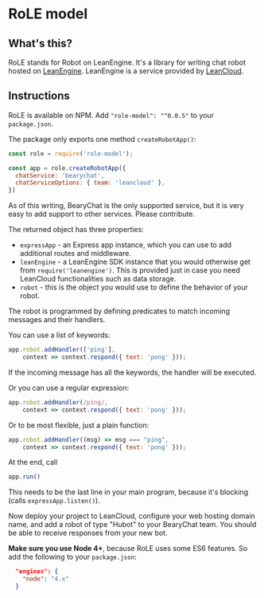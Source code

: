 # RoLE model

## What's this?

RoLE stands for Robot on LeanEngine. It's a library for writing chat
robot hosted on
[LeanEngine](https://leancloud.cn/docs/leanengine_overview.html).
LeanEngine is a service provided by [LeanCloud](https://leancloud.cn).

## Instructions

RoLE is available on NPM. Add `"role-model": "^0.0.5"` to your `package.json`.

The package only exports one method `createRobotApp()`:
~~~javascript
const role = require('role-model');

const app = role.createRobotApp({
  chatService: 'bearychat',
  chatServiceOptions: { team: 'leancloud' },
})
~~~

As of this writing, BearyChat is the only supported service, but it is
very easy to add support to other services. Please contribute.

The returned object has three properties:
* `expressApp` - an Express app instance, which you can use to add
  additional routes and middleware.
* `leanEngine` - a LeanEngine SDK instance that you would otherwise
  get from `require('leanengine')`. This is provided just in case you
  need LeanCloud functionalities such as data storage.
* `robot` - this is the object you would use to define the behavior of
  your robot.

The robot is programmed by defining predicates to match incoming
messages and their handlers.

You can use a list of keywords:
~~~javascript
app.robot.addHandler(['ping'],
    context => context.respond({ text: 'pong' }));
~~~
If the incoming message has all the keywords, the handler will be executed.

Or you can use a regular expression:
~~~javascript
app.robot.addHandler(/ping/,
    context => context.respond({ text: 'pong' }));
~~~

Or to be most flexible, just a plain function:
~~~javascript
app.robot.addHandler((msg) => msg === "ping",
    context => context.respond({ text: 'pong' }));
~~~

At the end, call
~~~javascript
app.run()
~~~
This needs to be the last line in your main program, because it's
blocking (calls `expressApp.listen()`).

Now deploy your project to LeanCloud, configure your web hosting
domain name, and add a robot of type "Hubot" to your BearyChat team.
You should be able to receive responses from your new bot.

**Make sure you use Node 4+**, because RoLE uses some ES6 features. So add the following to your `package.json`:
~~~json
  "engines": {
    "node": "4.x"
  }
~~~

